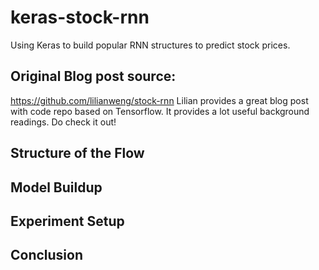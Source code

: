 # keras-stock-rnn
Using Keras to build popular RNN structures to predict stock prices.

## Original Blog post source:
https://github.com/lilianweng/stock-rnn Lilian provides a great blog post with code repo based on Tensorflow. It provides a lot useful background readings. Do check it out!

## Structure of the Flow

## Model Buildup

## Experiment Setup

## Conclusion
